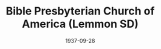 ---
date: &id001 1937-09-28
end_date: null
location:
  address: null
  city: Lemmon
  state: SD
minister:
- end: 1938-12-31
  name: David Myer
  start: 1937-09-28
  type: Pastor
ministers:
- David Myer
name: Bible Presbyterian Church of America
names: null
origination_date: *id001
raw_data: 'SD Lemmon

  Bible Presbyterian Church of America  (September 28, 1937-1938)

  (joined the Bible Presbyterian Church, 1939)

  Pastor: David Myer, 1937-38

  '
received_from: null
states:
- SD
status:
  active: false
  end_date: null
  reason: joined another church
  received_from: null
  withdrawal_to: null
title: Bible Presbyterian Church of America (Lemmon SD)
year_established:
- 1937

---